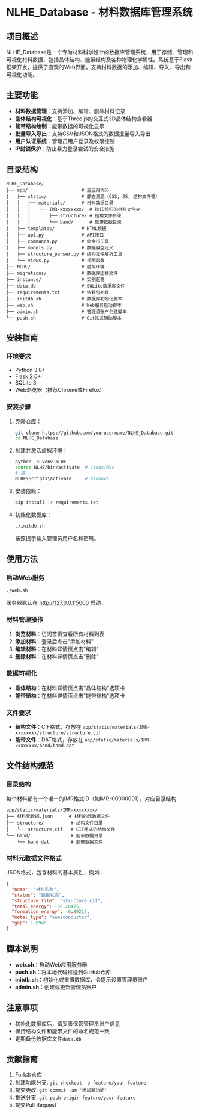 # NLHE_Database - 材料数据库管理系统

## 项目概述

NLHE_Database是一个专为材料科学设计的数据库管理系统，用于存储、管理和可视化材料数据，包括晶体结构、能带结构及各种物理化学属性。系统基于Flask框架开发，提供了直观的Web界面，支持材料数据的添加、编辑、导入、导出和可视化功能。

## 主要功能

- **材料数据管理**：支持添加、编辑、删除材料记录
- **晶体结构可视化**：基于Three.js的交互式3D晶体结构查看器
- **能带结构绘制**：能带数据的可视化显示
- **批量导入导出**：支持CSV和JSON格式的数据批量导入导出
- **用户认证系统**：管理员用户登录及权限控制
- **IP封锁保护**：防止暴力登录尝试的安全措施

## 目录结构

```
NLHE_Database/
├── app/                    # 主应用代码
│   ├── static/             # 静态资源（CSS, JS, 结构文件等）
│   │   ├── materials/      # 材料数据目录
│   │   │   ├── IMR-xxxxxxxx/  # 按ID组织的材料文件夹
│   │   │   │   ├── structure/ # 结构文件目录
│   │   │   │   └── band/      # 能带数据目录
│   ├── templates/          # HTML模板
│   ├── api.py              # API接口
│   ├── commands.py         # 命令行工具
│   ├── models.py           # 数据模型定义
│   ├── structure_parser.py # 结构文件解析工具
│   └── views.py            # 视图函数
├── NLHE/                   # 虚拟环境
├── migrations/             # 数据库迁移文件
├── instance/               # 实例配置
├── data.db                 # SQLite数据库文件
├── requirements.txt        # 依赖包列表
├── initdb.sh               # 数据库初始化脚本
├── web.sh                  # Web服务启动脚本
├── admin.sh                # 管理员账户创建脚本
└── push.sh                 # Git推送辅助脚本
```

## 安装指南

### 环境要求

- Python 3.8+
- Flask 2.0+
- SQLite 3
- Web浏览器（推荐Chrome或Firefox）

### 安装步骤

1. 克隆仓库：
   ```bash
   git clone https://github.com/yourusername/NLHE_Database.git
   cd NLHE_Database
   ```

2. 创建并激活虚拟环境：
   ```bash
   python -m venv NLHE
   source NLHE/bin/activate  # Linux/Mac
   # 或
   NLHE\Scripts\activate     # Windows
   ```

3. 安装依赖：
   ```bash
   pip install -r requirements.txt
   ```

4. 初始化数据库：
   ```bash
   ./initdb.sh
   ```
   按照提示输入管理员用户名和密码。

## 使用方法

### 启动Web服务

```bash
./web.sh
```

服务器默认在 http://127.0.0.1:5000 启动。

### 材料管理操作

1. **浏览材料**：访问首页查看所有材料列表
2. **添加材料**：登录后点击"添加材料"
3. **编辑材料**：在材料详情页点击"编辑"
4. **删除材料**：在材料详情页点击"删除"

### 数据可视化

- **晶体结构**：在材料详情页点击"晶体结构"选项卡
- **能带结构**：在材料详情页点击"能带结构"选项卡

### 文件要求

- **结构文件**：CIF格式，存放在 `app/static/materials/IMR-xxxxxxxx/structure/structure.cif`
- **能带文件**：DAT格式，存放在 `app/static/materials/IMR-xxxxxxxx/band/band.dat`

## 文件结构规范

### 目录结构

每个材料都有一个唯一的IMR格式ID（如IMR-00000001），对应目录结构：
```
app/static/materials/IMR-xxxxxxxx/
├── 材料元数据.json      # 材料的元数据文件
├── structure/          # 结构文件目录
│   └── structure.cif   # CIF格式的结构文件
└── band/               # 能带数据目录
    └── band.dat        # 能带数据文件
```

### 材料元数据文件格式
JSON格式，包含材料的基本属性，例如：
```json
{
  "name": "材料名称",
  "status": "数据状态",
  "structure_file": "structure.cif",
  "total_energy": -56.28475,
  "formation_energy": -0.89216,
  "metal_type": "semiconductor",
  "gap": 1.8945
}
```

## 脚本说明

- **web.sh**：启动Web应用服务器
- **push.sh**：将本地代码推送到GitHub仓库
- **initdb.sh**：初始化或重置数据库，会提示设置管理员账户
- **admin.sh**：创建或更新管理员账户

## 注意事项

- 初始化数据库后，请妥善保管管理员账户信息
- 保持结构文件和能带文件的命名规范一致
- 定期备份数据库文件`data.db`

## 贡献指南

1. Fork本仓库
2. 创建功能分支: `git checkout -b feature/your-feature`
3. 提交更改: `git commit -am '添加新功能'`
4. 推送分支: `git push origin feature/your-feature`
5. 提交Pull Request 